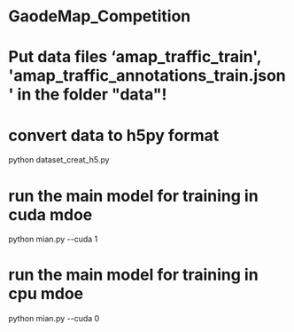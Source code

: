 # GaodeMap_Competition

# Put data files ‘amap_traffic_train', 'amap_traffic_annotations_train.json' in the folder "data"!


# convert data to h5py format
python dataset_creat_h5.py

# run the main model for training in cuda mdoe
python mian.py --cuda 1  

# run the main model for training in cpu mdoe
python mian.py --cuda 0
